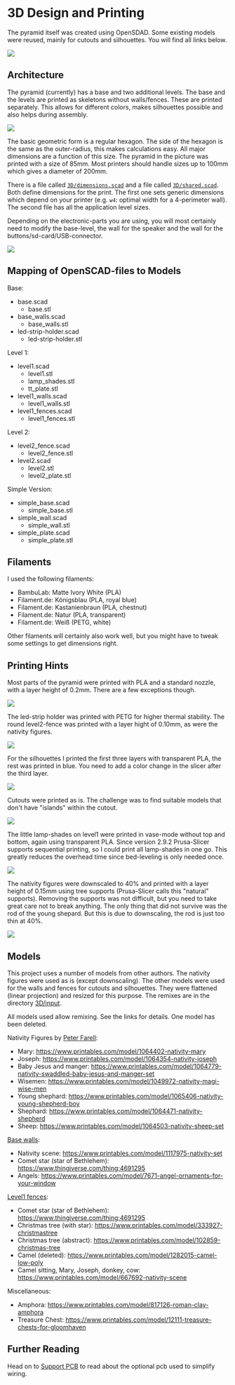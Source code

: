 3D Design and Printing
======================

The pyramid itself was created using OpenSDAD. Some existing models were
reused, mainly for cutouts and silhouettes. You will find all links below.

![](./pyramid.jpg)


Architecture
------------

The pyramid (currently) has a base and two additional levels.  The
base and the levels are printed as skeletons without
walls/fences. These are printed separately. This allows for different
colors, makes silhouettes possible and also helps during assembly.

![](./base.jpg)

The basic geometric form is a regular hexagon. The side of the hexagon
is the same as the outer-radius, this makes calculations easy. All
major dimensions are a function of this size. The pyramid in the picture
was printed with a size of 85mm. Most printers should handle sizes up to
100mm which gives a diameter of 200mm.

There is a file called [`3D/dimensions.scad`](../3D/dimensions.scad)
and a file called [`3D/shared.scad`](../3D/shared.scad).  Both define
dimensions for the print. The first one sets generic dimensions which
depend on your printer (e.g. `w4`: optimal width for a 4-perimeter
wall). The second file has all the application level sizes.

Depending on the electronic-parts you are using, you will most certainly
need to modify the base-level, the wall for the speaker and the
wall for the buttons/sd-card/USB-connector.

![](./base+pcb+motor+speaker.jpg)


Mapping of OpenSCAD-files to Models
-----------------------------------

Base:

  - base.scad
    - base.stl
  - base_walls.scad
    - base_walls.stl
  - led-strip-holder.scad
    - led-strip-holder.stl

Level 1:

  - level1.scad
    - level1.stl
    - lamp_shades.stl
    - tt_plate.stl
  - level1_walls.scad
    - level1_walls.stl
  - level1_fences.scad
    - level1_fences.stl

Level 2:
  - level2_fence.scad
    - level2_fence.stl
  - level2.scad
    - level2.stl
    - level2_plate.stl

Simple Version:

  - simple_base.scad
    - simple_base.stl
  - simple_wall.scad
    - simple_wall.stl
  - simple_plate.scad
    - simple_plate.stl


Filaments
---------

I used the following filaments:

  - BambuLab: Matte Ivory White (PLA)
  - Filament.de: Königsblau (PLA, royal blue)
  - Filament.de: Kastanienbraun (PLA, chestnut)
  - Filament.de: Natur (PLA, transparent)
  - Filament.de: Weiß (PETG, white)

Other filaments will certainly also work well, but you might have to
tweak some settings to get dimensions right.


Printing Hints
--------------

Most parts of the pyramid were printed with PLA and a standard nozzle,
with a layer height of 0.2mm. There are a few exceptions though.

![](./led_strip.jpg)

The led-strip holder was printed with PETG for higher thermal stability.
The round level2-fence was printed with a layer hight of 0.10mm, as were
the nativity figures.

![](./level2_fence.jpg)

For the silhouettes I printed the first three layers with transparent
PLA, the rest was printed in blue. You need to add a color change
in the slicer after the third layer.

![](./silhouette.jpg)

Cutouts were printed as is. The challenge was to find suitable models
that don't have "islands" within the cutout.

![](./level1_fence.jpg)

The little lamp-shades on level1 were printed in vase-mode without top
and bottom, again using transparent PLA. Since version 2.9.2
Prusa-Slicer supports sequential printing, so I could print all
lamp-shades in one go. This greatly reduces the overhead time since
bed-leveling is only needed once.

![](./lamp_shade.jpg)

The nativity figures were downscaled to 40% and printed with a layer
height of 0.15mm using tree supports (Prusa-Slicer calls this
"natural" supports). Removing the supports was not difficult, but you
need to take great care not to break anything. The only thing that did
not survive was the rod of the young shepard. But this is due to
downscaling, the rod is just too thin at 40%.

![](./nativity_figures.jpg)


Models
------

This project uses a number of models from other authors. The nativity
figures were used as is (except downscaling). The other models were used
for the walls and fences for cutouts and silhouettes. They were
flattened (linear projection) and resized for this purpose. The remixes
are in the directory [3D/input](../3D/input/README.md).

All models used allow remixing. See the links for details. One model has been
deleted.

Nativity Figures by [Peter Farell](https://www.printables.com/@PeterFarell):

  - Mary: <https://www.printables.com/model/1064402-nativity-mary>
  - Joseph: <https://www.printables.com/model/1064354-nativity-joseph>
  - Baby Jesus and manger: <https://www.printables.com/model/1064779-nativity-swaddled-baby-jesus-and-manger-set>
  - Wisemen: <https://www.printables.com/model/1049972-nativity-magi-wise-men>
  - Young shephard: <https://www.printables.com/model/1065406-nativity-young-shepherd-boy>
  - Shephard: <https://www.printables.com/model/1064471-nativity-shepherd>
  - Sheep: <https://www.printables.com/model/1064503-nativity-sheep-set>

[Base walls](../3D/base_walls.scad):

  - Nativity scene: <https://www.printables.com/model/1117975-nativity-set>
  - Comet star (star of Bethlehem): <https://www.thingiverse.com/thing:4691295>
  - Angels: <https://www.printables.com/model/7671-angel-ornaments-for-your-window>

[Level1 fences](../3D/level1_fences.scad):

  - Comet star (star of Bethlehem): <https://www.thingiverse.com/thing:4691295>
  - Christmas tree (with star): <https://www.printables.com/model/333927-christmastree>
  - Christmas tree (abstract): <https://www.printables.com/model/102859-christmas-tree>
  - Camel (deleted): <https://www.printables.com/model/1282015-camel-low-poly>
  - Camel sitting, Mary, Joseph, donkey, cow: <https://www.printables.com/model/667692-nativity-scene>

Miscellaneous:

  - Amphora: <https://www.printables.com/model/817126-roman-clay-amphora>
  - Treasure Chest: <https://www.printables.com/model/12111-treasure-chests-for-gloomhaven>

Further Reading
---------------

Head on to [Support PCB](./pcb.md) to read about the optional pcb used
to simplify wiring.
